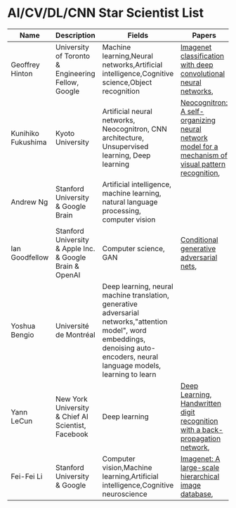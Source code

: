 # AI/CV/DL/CNN Star Scientist List

|Name|Description|Fields|Papers|GoogleScholar|Wiki|Website|
|---|---|---|---|---|---|---|
|Geoffrey Hinton|University of Toronto & Engineering Fellow, Google|Machine learning,Neural networks,Artificial intelligence,Cognitive science,Object recognition|[Imagenet classification with deep convolutional neural networks](http://papers.nips.cc/paper/4824-imagenet-classification-with-deep-convolutional-neural-networks.pdf), |[GoogleScholar](https://scholar.google.com/citations?user=JicYPdAAAAAJ&hl=en&oi=ao)|[Wiki](https://en.wikipedia.org/wiki/Geoffrey_Hinton)|[Website](http://www.cs.toronto.edu/~hinton/)|
|Kunihiko Fukushima|Kyoto University|Artificial neural networks, Neocognitron, CNN architecture, Unsupervised learning, Deep learning|[Neocognitron: A self-organizing neural network model for a mechanism of visual pattern recognition](https://www.rctn.org/bruno/public/papers/Fukushima1980.pdf), ||[Wiki](https://en.wikipedia.org/wiki/Kunihiko_Fukushima)||
|Andrew Ng|Stanford University & Google Brain|Artificial intelligence, machine learning, natural language processing, computer vision||[GoogleScholar](https://scholar.google.com/citations?user=mG4imMEAAAAJ&hl=en&oi=ao)|[Wiki](https://en.wikipedia.org/wiki/Andrew_Ng)|[Website](http://www.cs.stanford.edu/~ang)|
|Ian Goodfellow|Stanford University & Apple Inc. & Google Brain & OpenAI|Computer science, GAN|[Conditional generative adversarial nets](https://arxiv.org/pdf/1411.1784.pdf), |[GoogleScholar](https://scholar.google.com/citations?user=iYN86KEAAAAJ&hl=en&oi=ao)|[Wiki](https://en.wikipedia.org/wiki/Ian_Goodfellow)|[Website](www.iangoodfellow.com)|
|Yoshua Bengio|Université de Montréal|Deep learning, neural machine translation, generative adversarial networks,"attention model", word embeddings, denoising auto-encoders, neural language models, learning to learn||[GoogleScholar](https://scholar.google.com/citations?user=iYN86KEAAAAJ&hl=en&oi=ao)|[Wiki](https://en.wikipedia.org/wiki/Yoshua_Bengio)|[Website](http://www.iro.umontreal.ca/~bengioy/)|
|Yann LeCun|New York University & Chief AI Scientist, Facebook|Deep learning|[Deep Learning](https://s3.us-east-2.amazonaws.com/hkg-website-assets/static/pages/files/DeepLearning.pdf), [Handwritten digit recognition with a back-propagation network](http://papers.nips.cc/paper/293-handwritten-digit-recognition-with-a-back-propagation-network.pdf), |[GoogleScholar](https://scholar.google.com/citations?user=WLN3QrAAAAAJ&hl=en&oi=ao)|[Wiki](https://en.wikipedia.org/wiki/Yann_LeCun)|[Website](http://yann.lecun.com/)|
|Fei-Fei Li|Stanford University & Google|Computer vision,Machine learning,Artificial intelligence,Cognitive neuroscience|[Imagenet: A large-scale hierarchical image database](https://www.researchgate.net/profile/Li_Jia_Li/publication/221361415_ImageNet_a_Large-Scale_Hierarchical_Image_Database/links/00b495388120dbc339000000/ImageNet-a-Large-Scale-Hierarchical-Image-Database.pdf), |[GoogleScholar](https://scholar.google.com/citations?user=rDfyQnIAAAAJ&hl=en&oi=ao)|[Wiki](https://en.wikipedia.org/wiki/Fei-Fei_Li)|[Website](http://www.iro.umontreal.ca/~bengioy/)|
